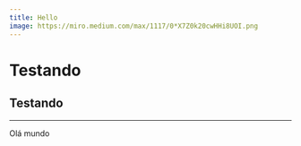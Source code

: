 ```yaml
---
title: Hello
image: https://miro.medium.com/max/1117/0*X7Z0k20cwHHi8UOI.png
---
```


# Testando

## Testando
---
Olá mundo

